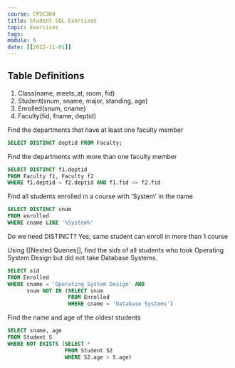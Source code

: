 ```yaml
---
course: CPSC304
title: Student SQL Exercises
topic: Exercises
tags:
module: 6
date: [[2022-11-01]]
---
```


## Table Definitions
1. Class(name, meets_at, room, fid)
2. Student(snum, sname, major, standing, age)
3. Enrolled(snum, cname)
4. Faculty(fid, fname, deptid)

Find the departments that have at least one faculty member
```SQL
SELECT DISTINCT deptid FROM Faculty;
```

Find the departments with more than one faculty member
```SQL
SELECT DISTINCT f1.deptid
FROM Faculty f1, Faculty f2
WHERE f1.deptid = f2.deptid AND f1.fid <> f2.fid
```

Find all students enrolled in a course with 'System' in the name
```SQL
SELECT DISTINCT snum
FROM enrolled
WHERE cname LIKE '%System%'
```
Do we need DISTINCT? Yes; same student can enroll in more than 1 course

Using [[Nested Queries]], find the sids of all students who took Operating System Design
but did not take Database Systems.
```SQL
SELECT sid
FROM Enrolled
WHERE cname = 'Operating System Design' AND
      snum NOT IN (SELECT snum
                   FROM Enrolled
                   WHERE cname = 'Database Systems')
```

Find the name and age of the oldest students
```SQL
SELECT sname, age
FROM Student S
WHERE NOT EXISTS (SELECT *
                  FROM Student S2
                  WHERE S2.age > S.age)
```